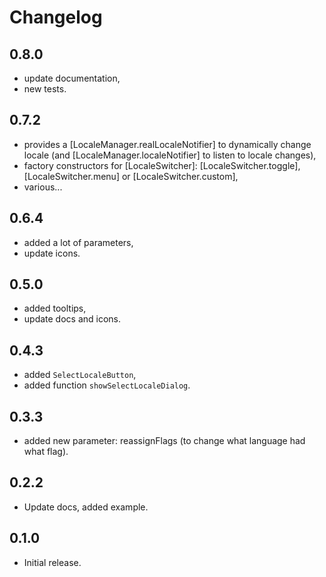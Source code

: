 # Changelog

## 0.8.0

* update documentation,
* new tests.

## 0.7.2

* provides a [LocaleManager.realLocaleNotifier] to dynamically change locale (and [LocaleManager.localeNotifier] to
  listen to locale changes),
* factory constructors for [LocaleSwitcher]: [LocaleSwitcher.toggle], [LocaleSwitcher.menu] or [LocaleSwitcher.custom],
* various...

## 0.6.4

* added a lot of parameters,
* update icons.

## 0.5.0

* added tooltips,
* update docs and icons.

## 0.4.3

* added `SelectLocaleButton`,
* added function `showSelectLocaleDialog`.

## 0.3.3

* added new parameter: reassignFlags (to change what language had what flag).

## 0.2.2

* Update docs, added example.

## 0.1.0

* Initial release.
